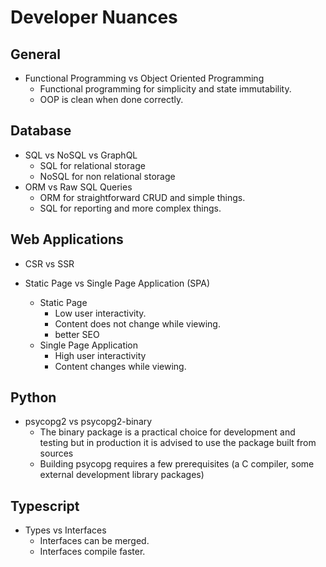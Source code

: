 # Developer Nuances

## General

- Functional Programming vs Object Oriented Programming
  - Functional programming for simplicity and state immutability.
  - OOP is clean when done correctly.

## Database

- SQL vs NoSQL vs GraphQL
  - SQL for relational storage
  - NoSQL for non relational storage
- ORM vs Raw SQL Queries
  - ORM for straightforward CRUD and simple things.
  - SQL for reporting and more complex things.

## Web Applications

- CSR vs SSR
- Static Page vs Single Page Application (SPA)

  - Static Page
    - Low user interactivity.
    - Content does not change while viewing.
    - better SEO
  - Single Page Application
    - High user interactivity
    - Content changes while viewing.

## Python

- psycopg2 vs psycopg2-binary
  - The binary package is a practical choice for development and testing but in production it is advised to use the package built from sources
  - Building psycopg requires a few prerequisites (a C compiler, some external development library packages)

## Typescript

- Types vs Interfaces
  - Interfaces can be merged.
  - Interfaces compile faster.
